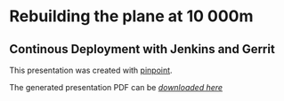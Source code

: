 # Rebuilding the plane at 10 000m
## Continous Deployment with Jenkins and Gerrit

This presentation was created with [pinpoint](https://live.gnome.org/Pinpoint).

The generated presentation PDF can be *[downloaded
here](https://github.com/rtyler/juc-tokyo-presentation/raw/master/juc-tokyo.pdf)*
